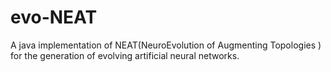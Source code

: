 # evo-NEAT
A java implementation of NEAT(NeuroEvolution of Augmenting Topologies ) for the generation of evolving artificial neural networks.
